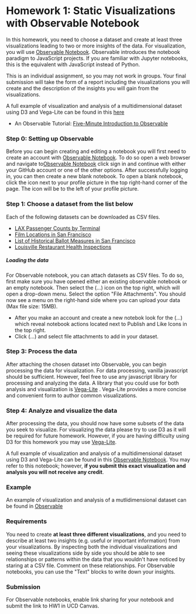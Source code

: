 # Homework 1: Static Visualizations with Observable Notebook
In this homework, you need to choose a dataset and create at least three visualizations leading to two or more insights of the data. For visualization, you will use [Observable Notebook](https://observablehq.com/). Observable introduces the notebook paradigm to JavaScript projects. If you are familiar with Jupyter notebooks, this is the equivalent with JavaScript instead of Python. 

This is an individual assignment, so you may not work in groups. Your final submission will take the form of a report including the visualizations you will create and the description of the insights you will gain from the visualizations.

A full example of visualization and analysis of a multidimensional dataset using D3 and Vega-Lite can be found in this [here](https://observablehq.com/d/2600cf5224a01f25)

* An Observable Tutorial:  [Five-Minute Introduction to Observable](https://observablehq.com/@observablehq/five-minute-introduction) 

### Step 0: Setting up Observable
Before you can begin creating and editing a notebook you will first need to create an account with [Observable Notebook](https://observablehq.com/). To do so open a web browser and navigate to[Observable Notebook](https://observablehq.com/) click sign in and continue with either your GitHub account or one of the other options. After successfully logging in, you can then create a new blank notebook. To open a blank notebook, click the icon next to your profile picture in the top right-hand corner of the page. The icon will be to the left of your profile picture.

### Step 1: Choose a dataset from the list below
Each of the following datasets can be downloaded as CSV files.

* [LAX Passenger Counts by Terminal](https://data.lacity.org/A-Prosperous-City/Los-Angeles-International-Airport-Passenger-Traffi/g3qu-7q2u)
* [Film Locations in San Francisco](https://data.sfgov.org/Culture-and-Recreation/Film-Locations-in-San-Francisco/yitu-d5am)
* [List of Historical Ballot Measures in San Francisco](https://data.sfgov.org/City-Management-and-Ethics/List-of-Historical-Ballot-Measures/xzie-ixjw)
* [Louisville Restaurant Health Inspections](https://data.louisvilleky.gov/dataset/restaurant-inspection-data)

##### Loading the data
For Observable notebook, you can attach datasets as CSV files. To do so, first make sure you have opened either an existing observable notebook or an empty notebook. Then select the (...) icon on the top right, which will open a drop-down menu. Select the option "File Attachments". You should now see a menu on the right-hand side where you can upload your data (Max file size: 15MB).

* After you make an account and create a new notebok look for the (...) which reveal notebook actions located next to Publish and Like Icons in the top right.
* Click (...) and select file attachments to add in your dataset.

### Step 3: Process the data
After attaching the chosen dataset into Observable, you can begin processing the data for visualization. For data processing, vanilla javascript should be sufficient. However, feel free to use any javascript library for processing and analyzing the data. A library that you could use for both analysis and visualization is [Vega-Lite](https://vega.github.io/vega-lite/) . Vega-Lite provides a more concise and convenient form to author common visualizations.


### Step 4: Analyze and visualize the data
After processing the data, you should now have some subsets of the data you seek to visualize. For visualizing the data please try to use D3 as it will be required for future homework. However, if you are having difficulty using D3 for this homework you may use [Vega-Lite](https://vega.github.io/vega-lite/).

A full example of visualization and analysis of a multidimensional dataset using D3 and Vega-Lite can be found in this [Observable Notebook](https://observablehq.com/d/2600cf5224a01f25). You may refer to this notebook; however, **if you submit this exact visualization and analysis you will not receive any credit**.

### Example
An example of visualization and analysis of a mutlidimensional dataset can be found in [Observable](https://observablehq.com/d/2600cf5224a01f25)

### Requirements
You need to create **at least three different visualizations**, and you need to describe at least two insights (e.g. useful or important information) from your visualizations. By inspecting both the individual visualizations and seeing these visualizations side by side you should be able to see relationships or patterns within the data that you wouldn't have noticed by staring at a CSV file. Comment on these relationships. For Observable notebooks, you can use the "Text" blocks to write down your insights.


### Submission
For Observable notebooks, enable link sharing for your notebook and submit the link to HW1 in UCD Canvas.